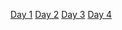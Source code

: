 [Day 1](https://github.com/asdacq/TTP/tree/master/assignment1)
[Day 2](https://github.com/andgly95/CUNY2X-Assignment-Two)
[Day 3](https://github.com/asdacq/TTP/tree/master/Day3)
[Day 4](https://github.com/skabir8/juke_box)